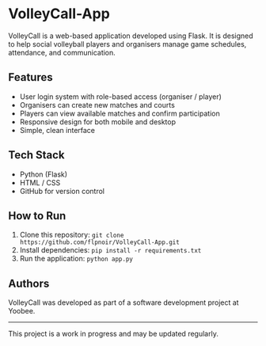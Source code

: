 # VolleyCall-App

VolleyCall is a web-based application developed using Flask. It is designed to help social volleyball players and organisers manage game schedules, attendance, and communication.

## Features

- User login system with role-based access (organiser / player)
- Organisers can create new matches and courts
- Players can view available matches and confirm participation
- Responsive design for both mobile and desktop
- Simple, clean interface

## Tech Stack

- Python (Flask)
- HTML / CSS
- GitHub for version control

## How to Run

1. Clone this repository:
   `git clone https://github.com/flpnoir/VolleyCall-App.git`
2. Install dependencies:
   `pip install -r requirements.txt`
3. Run the application:
   `python app.py`

## Authors

VolleyCall was developed as part of a software development project at Yoobee.

---

This project is a work in progress and may be updated regularly.

